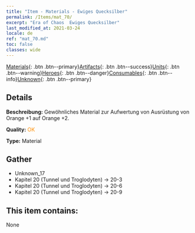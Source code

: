```yaml
---
title: "Item - Materials - Ewiges Quecksilber"
permalink: /Items/mat_70/
excerpt: "Era of Chaos  Ewiges Quecksilber"
last_modified_at: 2021-03-24
locale: de
ref: "mat_70.md"
toc: false
classes: wide
---
```

 [Materials](/de/Items/){: .btn .btn--primary}[Artifacts](/de/Items/Artifacts/){: .btn .btn--success}[Units](/de/Items/Units/){: .btn .btn--warning}[Heroes](/de/Items/Heroes/){: .btn .btn--danger}[Consumables](/de/Items/Consumables/){: .btn .btn--info}[Unknown](/de/Items/Unknown/){: .btn .btn--primary}

## Details
 **Beschreibung:** Gewöhnliches Material zur Aufwertung von Ausrüstung von Orange +1 auf Orange +2.

 **Quality:** <span style="color: #FF8C00">OK</span>

 **Type:** Material

## Gather

*    Unknown_17 
*    Kapitel 20 (Tunnel und Troglodyten) -> 20-3 
*    Kapitel 20 (Tunnel und Troglodyten) -> 20-6 
*    Kapitel 20 (Tunnel und Troglodyten) -> 20-9 

## This item contains:

  None

